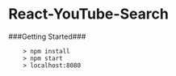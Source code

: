 # React-YouTube-Search



###Getting Started###



```
	> npm install
	> npm start
	> localhost:8080
```
